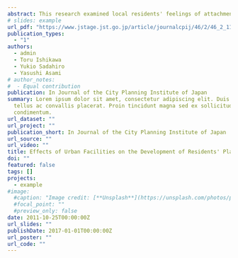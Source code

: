 ```yaml
---
abstract: This research examined local residents' feelings of attachment to urban facilities and to the city, through an on-site questionnaire survey. Three groups of residents were identified in terms of their levels of attachment to the city: one group had a relatively low attachment, and the other two groups had a higher attachment but differed in the degrees of sense of belonging and desire for permanence. Detailed analyses of the characteristics of these three groups showed that the feeling of attachment to the city was related to the feeling of attachment to urban facilities and the attributes of residents. These results suggest the possibility of enhancing residents' place attachment through the practice of urban planning, for example, providing ideas for the construction and maintenance of urban facilities.
# slides: example
url_pdf: "https://www.jstage.jst.go.jp/article/journalcpij/46/2/46_2_117/_pdf/-char/en"
publication_types:
  - "1"
authors:
  - admin
  - Toru Ishikawa
  - Yukio Sadahiro
  - Yasushi Asami
# author_notes:
#  - Equal contribution
publication: In Journal of the City Planning Institute of Japan
summary: Lorem ipsum dolor sit amet, consectetur adipiscing elit. Duis posuere
  tellus ac convallis placerat. Proin tincidunt magna sed ex sollicitudin
  condimentum.
url_dataset: ""
url_project: ""
publication_short: In Journal of the City Planning Institute of Japan
url_source: ""
url_video: ""
title: Effects of Urban Facilities on the Development of Residents' Place Attachment
doi: ""
featured: false
tags: []
projects:
  - example
#image:
  #caption: "Image credit: [**Unsplash**](https://unsplash.com/photos/pLCdAaMFLTE)"
  #focal_point: ""
  #preview_only: false
date: 2011-10-25T00:00:00Z
url_slides: ""
publishDate: 2017-01-01T00:00:00Z
url_poster: ""
url_code: ""
---
```


<!--
{{% callout note %}}
Click the *Cite* button above to demo the feature to enable visitors to import publication metadata into their reference management software.
{{% /callout %}}

{{% callout note %}}
Create your slides in Markdown - click the *Slides* button to check out the example.
{{% /callout %}}

Supplementary notes can be added here, including [code, math, and images](https://wowchemy.com/docs/writing-markdown-latex/).
--!>
